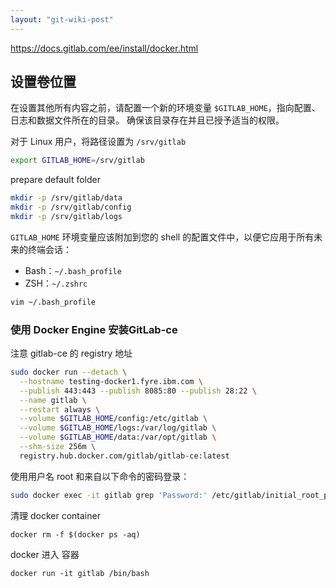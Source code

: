 ```yaml
---
layout: "git-wiki-post"
---
```





<https://docs.gitlab.com/ee/install/docker.html>

## 设置卷位置

在设置其他所有内容之前，请配置一个新的环境变量 `$GITLAB_HOME`，指向配置、日志和数据文件所在的目录。 确保该目录存在并且已授予适当的权限。

对于 Linux 用户，将路径设置为 `/srv/gitlab`

```bash
export GITLAB_HOME=/srv/gitlab
```

prepare default folder

```bash
mkdir -p /srv/gitlab/data
mkdir -p /srv/gitlab/config
mkdir -p /srv/gitlab/logs
```

`GITLAB_HOME` 环境变量应该附加到您的 shell 的配置文件中，以便它应用于所有未来的终端会话：

*   Bash：`~/.bash_profile`
*   ZSH：`~/.zshrc`

```bash
vim ~/.bash_profile

```

### 使用 Docker Engine 安装GitLab-ce

注意 gitlab-ce 的 registry 地址

```bash
sudo docker run --detach \
  --hostname testing-docker1.fyre.ibm.com \
  --publish 443:443 --publish 8085:80 --publish 28:22 \
  --name gitlab \
  --restart always \
  --volume $GITLAB_HOME/config:/etc/gitlab \
  --volume $GITLAB_HOME/logs:/var/log/gitlab \
  --volume $GITLAB_HOME/data:/var/opt/gitlab \
  --shm-size 256m \
  registry.hub.docker.com/gitlab/gitlab-ce:latest

```

使用用户名 root 和来自以下命令的密码登录：

```bash
sudo docker exec -it gitlab grep 'Password:' /etc/gitlab/initial_root_password
```

清理 docker container

```
docker rm -f $(docker ps -aq)

```

docker 进入 容器

    docker run -it gitlab /bin/bash

